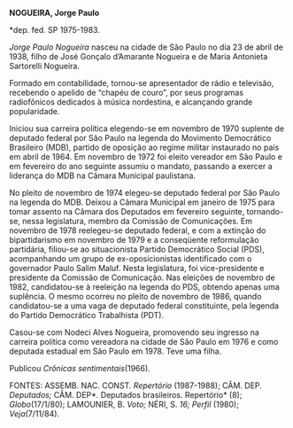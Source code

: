 **NOGUEIRA, Jorge Paulo**

\*dep. fed. SP 1975-1983.

*Jorge Paulo Nogueira* nasceu na cidade de São Paulo no dia 23 de abril
de 1938, filho de José Gonçalo d’Amarante Nogueira e de Maria Antonieta
Sartorelli Nogueira.

Formado em contabilidade, tornou-se apresentador de rádio e televisão,
recebendo o apelido de “chapéu de couro”, por seus programas
radiofônicos dedicados à música nordestina, e alcançando grande
popularidade.

Iniciou sua carreira política elegendo-se em novembro de 1970 suplente
de deputado federal por São Paulo na legenda do Movimento Democrático
Brasileiro (MDB), partido de oposição ao regime militar instaurado no
país em abril de 1964. Em novembro de 1972 foi eleito vereador em São
Paulo e em fevereiro do ano seguinte assumiu o mandato, passando a
exercer a liderança do MDB na Câmara Municipal paulistana.

No pleito de novembro de 1974 elegeu-se deputado federal por São Paulo
na legenda do MDB. Deixou a Câmara Municipal em janeiro de 1975 para
tomar assento na Câmara dos Deputados em fevereiro seguinte,
tornando-se, nessa legislatura, membro da Comissão de Comunicações. Em
novembro de 1978 reelegeu-se deputado federal, e com a extinção do
bipartidarismo em novembro de 1979 e a conseqüente reformulação
partidária, filiou-se ao situacionista Partido Democrático Social (PDS),
acompanhando um grupo de ex-oposicionistas identificado com o governador
Paulo Salim Maluf. Nesta legislatura, foi vice-presidente e presidente
da Comissão de Comunicação. Nas eleições de novembro de 1982,
candidatou-se à reeleição na legenda do PDS, obtendo apenas uma
suplência. O mesmo ocorreu no pleito de novembro de 1986, quando
candidatou-se a uma vaga de deputado federal constituinte, pela legenda
do Partido Democrático Trabalhista (PDT).

Casou-se com Nodeci Alves Nogueira, promovendo seu ingresso na carreira
política como vereadora na cidade de São Paulo em 1976 e como deputada
estadual em São Paulo em 1978. Teve uma filha.

Publicou *Crônicas sentimentais*(1966).

FONTES: ASSEMB. NAC. CONST. *Repertório* (1987-1988); CÂM. DEP.
*Deputados;* CÂM. DEP*. Deputados brasileiros. Repertório* (8);
*Globo*(17/1/80); LAMOUNIER, B. *Voto;* NÉRI, S. *16; Perfil* (1980);
*Veja*(7/11/84).

 
